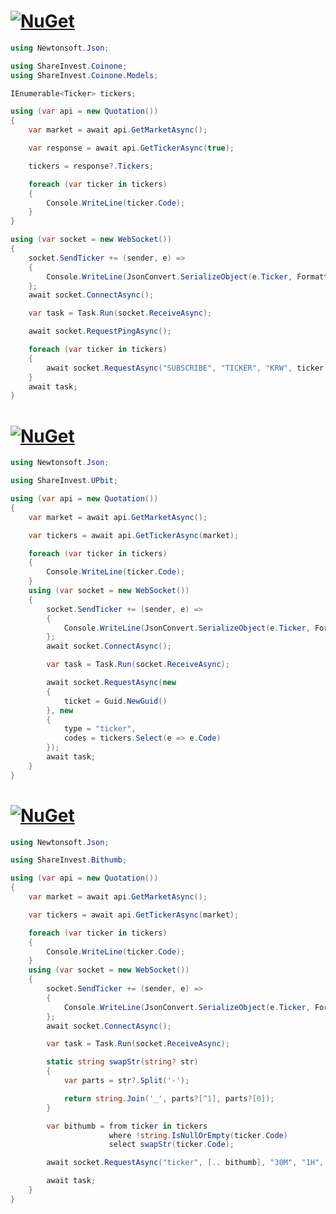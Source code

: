 # [![NuGet](https://img.shields.io/nuget/v/ShareInvest.Coinone?label=ShareInvest.Coinone&style=plastic&logo=nuget&color=004880)](https://www.nuget.org/packages/ShareInvest.Coinone)
```C#
using Newtonsoft.Json;

using ShareInvest.Coinone;
using ShareInvest.Coinone.Models;

IEnumerable<Ticker> tickers;

using (var api = new Quotation())
{
    var market = await api.GetMarketAsync();

    var response = await api.GetTickerAsync(true);

    tickers = response?.Tickers;

    foreach (var ticker in tickers)
    {
        Console.WriteLine(ticker.Code);
    }
}

using (var socket = new WebSocket())
{
    socket.SendTicker += (sender, e) =>
    {
        Console.WriteLine(JsonConvert.SerializeObject(e.Ticker, Formatting.Indented));
    };
    await socket.ConnectAsync();

    var task = Task.Run(socket.ReceiveAsync);

    await socket.RequestPingAsync();

    foreach (var ticker in tickers)
    {
        await socket.RequestAsync("SUBSCRIBE", "TICKER", "KRW", ticker.Code.ToUpperInvariant());
    }
    await task;
}
```
# [![NuGet](https://img.shields.io/nuget/v/ShareInvest.UPbit?label=ShareInvest.UPbit&style=plastic&logo=nuget&color=004880)](https://www.nuget.org/packages/ShareInvest.UPbit)
```C#
using Newtonsoft.Json;

using ShareInvest.UPbit;

using (var api = new Quotation())
{
    var market = await api.GetMarketAsync();

    var tickers = await api.GetTickerAsync(market);

    foreach (var ticker in tickers)
    {
        Console.WriteLine(ticker.Code);
    }
    using (var socket = new WebSocket())
    {
        socket.SendTicker += (sender, e) =>
        {
            Console.WriteLine(JsonConvert.SerializeObject(e.Ticker, Formatting.Indented));
        };
        await socket.ConnectAsync();

        var task = Task.Run(socket.ReceiveAsync);

        await socket.RequestAsync(new
        {
            ticket = Guid.NewGuid()
        }, new
        {
            type = "ticker",
            codes = tickers.Select(e => e.Code)
        });
        await task;
    }
}
```

# [![NuGet](https://img.shields.io/nuget/v/ShareInvest.Bithumb?label=ShareInvest.Bithumb&style=plastic&logo=nuget&color=004880)](https://www.nuget.org/packages/ShareInvest.Bithumb)
```C#
using Newtonsoft.Json;

using ShareInvest.Bithumb;

using (var api = new Quotation())
{
    var market = await api.GetMarketAsync();

    var tickers = await api.GetTickerAsync(market);

    foreach (var ticker in tickers)
    {
        Console.WriteLine(ticker.Code);
    }
    using (var socket = new WebSocket())
    {
        socket.SendTicker += (sender, e) =>
        {
            Console.WriteLine(JsonConvert.SerializeObject(e.Ticker, Formatting.Indented));
        };
        await socket.ConnectAsync();

        var task = Task.Run(socket.ReceiveAsync);

        static string swapStr(string? str)
        {
            var parts = str?.Split('-');

            return string.Join('_', parts?[^1], parts?[0]);
        }

        var bithumb = from ticker in tickers
                      where !string.IsNullOrEmpty(ticker.Code)
                      select swapStr(ticker.Code);

        await socket.RequestAsync("ticker", [.. bithumb], "30M", "1H", "12H", "24H", "MID");

        await task;
    }
}
```
